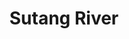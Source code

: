 ---
title: "Sutang River"
title_bn: "সুতাং নদী"
description: "It’s a border river. It originates from hilly area of Amu tea estates at Chunarughat Upazilla of Habiganj and flows through Chunarughat, Habiganj Sadar, Lakhai Upazilla. It falls into Kalni river at Lakhai Upazilla. Its length is 85 km, width 80 meters and deph 4 meter near Sutang Railway Bridge. It has a river basin area of 400 square km."
---